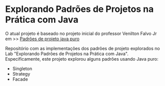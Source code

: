# Explorando Padrões de Projetos na Prática com Java
O atual projeto é baseado no projeto inicial do professor Venilton Falvo Jr em >> [Padrões de projeto java puro](https://github.com/digitalinnovationone/lab-padroes-projeto-java)

Repositório com as implementações dos padrões de projeto explorados no Lab "Explorando Padrões de Projetos na Prática com Java". Especificamente, este projeto explorou alguns padrões usando Java puro:
- Singleton
- Strategy
- Facade
